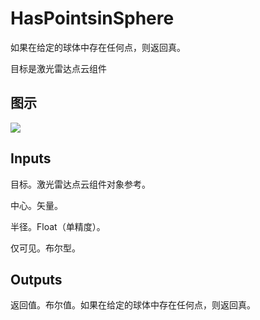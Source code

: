 # HasPointsinSphere

如果在给定的球体中存在任何点，则返回真。

目标是激光雷达点云组件

## 图示

![]($-20221218-19431969.png)

## Inputs

目标。激光雷达点云组件对象参考。

中心。矢量。

半径。Float（单精度）。

仅可见。布尔型。  

## Outputs

返回值。布尔值。如果在给定的球体中存在任何点，则返回真。
